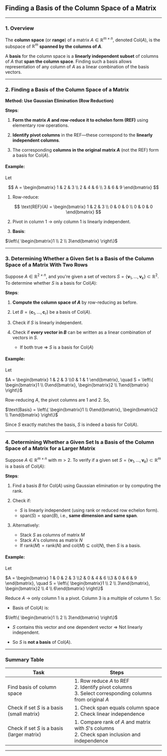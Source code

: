 ## **Finding a Basis of the Column Space of a Matrix**

---

### **1. Overview**

The **column space** (or **range**) of a matrix $A \in \mathbb{R}^{m \times n}$, denoted $\text{Col}(A)$, is the subspace of $\mathbb{R}^m$ **spanned by the columns of $A$**.

A **basis** for the column space is a **linearly independent subset** of columns of $A$ that **span the column space**. Finding such a basis allows representation of any column of $A$ as a linear combination of the basis vectors.

---

### **2. Finding a Basis of the Column Space of a Matrix**

**Method: Use Gaussian Elimination (Row Reduction)**

**Steps**:

1. **Form the matrix $A$ and row-reduce it to echelon form (REF)** using elementary row operations.

2. **Identify pivot columns** in the REF—these correspond to the **linearly independent columns**.

3. The corresponding **columns in the original matrix $A$** (not the REF) form a basis for $\text{Col}(A)$.

#### **Example**:

Let

$$
A = \begin{bmatrix}
1 & 2 & 3 \\
2 & 4 & 6 \\
3 & 6 & 9
\end{bmatrix}
$$

1. Row-reduce:

$$
\text{REF}(A) = \begin{bmatrix}
1 & 2 & 3 \\
0 & 0 & 0 \\
0 & 0 & 0
\end{bmatrix}
$$

2. Pivot in column 1 → only column 1 is linearly independent.

3. **Basis**:

$`\left\{ \begin{bmatrix}1 \\ 2 \\ 3\end{bmatrix} \right\}`$

---

### **3. Determining Whether a Given Set Is a Basis of the Column Space of a Matrix With Two Rows**

Suppose $A \in \mathbb{R}^{2 \times n}$, and you're given a set of vectors $S = \{ \mathbf{v}_1, \dots, \mathbf{v}_k \} \subset \mathbb{R}^2$. To determine whether $S$ is a basis for $\text{Col}(A)$:

**Steps**:

1. **Compute the column space of $A$** by row-reducing as before.

2. Let $B = \{ \mathbf{c}_1, \dots, \mathbf{c}_r \}$ be a basis of $\text{Col}(A)$.

3. Check if $S$ is linearly independent.

4. Check if **every vector in $B$** can be written as a linear combination of vectors in $S$.

   * If both true ⇒ $S$ is a basis for $\text{Col}(A)$

#### **Example**:

Let

$`A = \begin{bmatrix} 1 & 2 & 3 \\0 & 1 & 1 \end{bmatrix}, \quad S = \left\{ \begin{bmatrix}1 \\ 0\end{bmatrix}, \begin{bmatrix}2 \\ 1\end{bmatrix} \right\}`$

Row-reducing $A$, the pivot columns are 1 and 2. So,

$`\text{Basis} = \left\{ \begin{bmatrix}1 \\ 0\end{bmatrix}, \begin{bmatrix}2 \\ 1\end{bmatrix} \right\}`$

Since $S$ exactly matches the basis, $S$ is indeed a basis for $`\text{Col}(A)`$.

---

### **4. Determining Whether a Given Set Is a Basis of the Column Space of a Matrix for a Larger Matrix**

Suppose $`A \in \mathbb{R}^{m \times n}`$ with $`m > 2`$. To verify if a given set $`S = \{ \mathbf{v}_1, \dots, \mathbf{v}_k \} \subset \mathbb{R}^m`$ is a basis of $`\text{Col}(A)`$:

**Steps**:

1. Find a basis $B$ for $`\text{Col}(A)`$ using Gaussian elimination or by computing the rank.

2. Check if:

   * $S$ is linearly independent (using rank or reduced row echelon form).
   * $`\text{span}(S) = \text{span}(B)`$, i.e., **same dimension and same span**.

3. Alternatively:

   * Stack $S$ as columns of matrix $M$
   * Stack $A$'s columns as matrix $N$
   * If $`\text{rank}(M) = \text{rank}(N)`$ and $`\text{col}(M) \subseteq \text{col}(N)`$, then $S$ is a basis.

#### **Example**:

Let

$`A = \begin{bmatrix} 1 & 0 & 2 & 3 \\2 & 0 & 4 & 6 \\3 & 0 & 6 & 9 \end{bmatrix}, \quad S = \left\{ \begin{bmatrix}1 \\ 2 \\ 3\end{bmatrix}, \begin{bmatrix}2 \\ 4 \\ 6\end{bmatrix} \right\}`$

Reduce $A$ → only column 1 is a pivot. Column 3 is a multiple of column 1. So:

* Basis of $`\text{Col}(A)`$ is:

$`\left\{ \begin{bmatrix}1 \\ 2 \\ 3\end{bmatrix} \right\}`$

* $S$ contains this vector and one dependent vector ⇒ Not linearly independent.

* So $S$ is **not a basis** of $`\text{Col}(A)`$.

---

### **Summary Table**

| **Task**                                    | **Steps**                                                                                                      |
| ------------------------------------------- | -------------------------------------------------------------------------------------------------------------- |
| Find basis of column space                  | 1. Row reduce $A$ to REF <br> 2. Identify pivot columns <br> 3. Select corresponding columns from original $A$ |
| Check if set $S$ is a basis (small matrix)  | 1. Check span equals column space <br> 2. Check linear independence                                            |
| Check if set $S$ is a basis (larger matrix) | 1. Compare rank of $A$ and matrix with $S$'s columns <br> 2. Check span inclusion and independence             |

---
